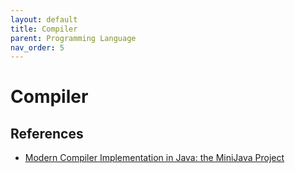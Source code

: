 ```yaml
---
layout: default
title: Compiler
parent: Programming Language
nav_order: 5
---
```



# Compiler


## References

- [Modern Compiler Implementation in Java: the MiniJava Project](http://www.cambridge.org/resources/052182060X/)